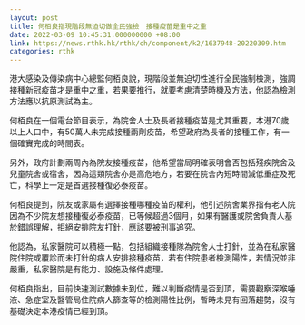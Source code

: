 ```yaml
---
layout: post
title: 何栢良指現階段無迫切做全民強檢　接種疫苗是重中之重
date: 2022-03-09 10:45:31.000000000 +08:00
link: https://news.rthk.hk/rthk/ch/component/k2/1637948-20220309.htm
categories: rthk
---
```


港大感染及傳染病中心總監何栢良說，現階段並無迫切性進行全民強制檢測，強調接種新冠疫苗才是重中之重，若果要推行，就要考慮清楚時機及方法，他認為檢測方法應以抗原測試為主。

何栢良在一個電台節目表示，為院舍人士及長者接種疫苗是尤其重要，本港70歲以上人口中，有50萬人未完成接種兩劑疫苗，希望政府為長者的接種工作，有一個確實完成的時間表。

另外，政府計劃兩周內為院友接種疫苗，他希望當局明確表明會否包括殘疾院舍及兒童院舍或宿舍，因為這類院舍亦是高危地方，若要在院舍內短時間減低重症及死亡，科學上一定是首選接種復必泰疫苗。

何栢良提到，院友或家屬有選擇接種哪種疫苗的權利，他引述院舍業界指有老人院因為不少院友想接種復必泰疫苗，已等候超過3個月，如果有醫護或院舍負責人基於錯誤理解，拒絕安排院友打針，應該要被刑事追究。

他認為，私家醫院可以積極一點，包括組織接種隊為院舍人士打針，並為在私家醫院住院或覆診而未打針的病人安排接種疫苗，若有住院患者檢測陽性，若情況並非嚴重，私家醫院是有能力、設施及條件處理。

何栢良指出，目前快速測試數據未到位，難以判斷疫情是否到頂，需要觀察深喉唾液、急症室及醫管局住院病人篩查等的檢測陽性比例，暫時未見有回落趨勢，沒有基礎決定本港疫情已經到頂。
